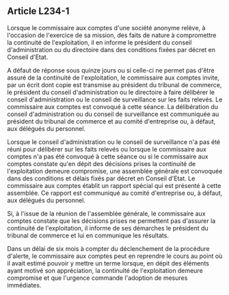 Article L234-1
----
Lorsque le commissaire aux comptes d'une société anonyme relève, à l'occasion de
l'exercice de sa mission, des faits de nature à compromettre la continuité de
l'exploitation, il en informe le président du conseil d'administration ou du
directoire dans des conditions fixées par décret en Conseil d'Etat.

A défaut de réponse sous quinze jours ou si celle-ci ne permet pas d'être assuré
de la continuité de l'exploitation, le commissaire aux comptes invite, par un
écrit dont copie est transmise au président du tribunal de commerce, le
président du conseil d'administration ou le directoire à faire délibérer le
conseil d'administration ou le conseil de surveillance sur les faits relevés. Le
commissaire aux comptes est convoqué à cette séance. La délibération du conseil
d'administration ou du conseil de surveillance est communiquée au président du
tribunal de commerce et au comité d'entreprise ou, à défaut, aux délégués du
personnel.

Lorsque le conseil d'administration ou le conseil de surveillance n'a pas été
réuni pour délibérer sur les faits relevés ou lorsque le commissaire aux comptes
n'a pas été convoqué à cette séance ou si le commissaire aux comptes constate
qu'en dépit des décisions prises la continuité de l'exploitation demeure
compromise, une assemblée générale est convoquée dans des conditions et délais
fixés par décret en Conseil d'Etat. Le commissaire aux comptes établit un
rapport spécial qui est présenté à cette assemblée. Ce rapport est communiqué au
comité d'entreprise ou, à défaut, aux délégués du personnel.

Si, à l'issue de la réunion de l'assemblée générale, le commissaire aux comptes
constate que les décisions prises ne permettent pas d'assurer la continuité de
l'exploitation, il informe de ses démarches le président du tribunal de commerce
et lui en communique les résultats.

Dans un délai de six mois à compter du déclenchement de la procédure d'alerte,
le commissaire aux comptes peut en reprendre le cours au point où il avait
estimé pouvoir y mettre un terme lorsque, en dépit des éléments ayant motivé son
appréciation, la continuité de l'exploitation demeure compromise et que
l'urgence commande l'adoption de mesures immédiates.
